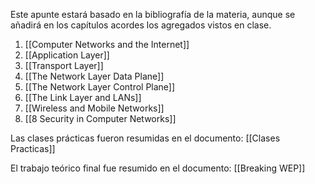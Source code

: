 Este apunte estará basado en la bibliografía de la materia, aunque se añadirá en los capítulos acordes los agregados vistos en clase.

1. [[Computer Networks and the Internet]]
2. [[Application Layer]]
3. [[Transport Layer]]
4. [[The Network Layer Data Plane]]
5. [[The Network Layer Control Plane]]
6. [[The Link Layer and LANs]]
7. [[Wireless and Mobile Networks]]
8. [[8 Security in Computer Networks]]

Las clases prácticas fueron resumidas en el documento: [[Clases Practicas]]

El trabajo teórico final fue resumido en el documento: [[Breaking WEP]]
